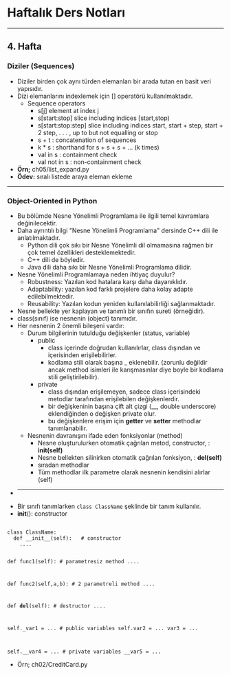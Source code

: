 # Haftalık Ders Notları
---
## 4. Hafta

### Diziler (Sequences)

* Diziler birden çok aynı türden elemanları bir arada tutan en basit veri yapısıdır.
* Dizi elemanlarını indexlemek için [] operatörü kullanılmaktadır.
   * Sequence operators
      * s[j] element at index j
      * s[start:stop] slice including indices [start,stop)
      * s[start:stop:step] slice including indices start, start + step, start + 2 step, . . . , up to but not equalling or stop
      * s + t : concatenation of sequences 
      * k * s : shorthand for s + s + s + ... (k times)
      * val in s      : containment check
      * val not in s  : non-containment check
* **Örn;** ch05/list_expand.py
* **Ödev:** sıralı listede araya eleman ekleme

---

### Object-Oriented in Python
* Bu bölümde Nesne Yönelimli Programlama ile ilgili temel kavramlara değinilecektir. 
* Daha ayrıntılı bilgi "Nesne Yönelimli Programlama" dersinde C++ dili ile anlatılmaktadır. 
  * Python dili çok sıkı bir Nesne Yönelimli dil olmamasına rağmen bir çok temel özellikleri desteklemektedir.
  * C++ dili de böyledir.
  * Java dili daha sıkı bir Nesne Yönelimli Programlama dilidir.
* Nesne Yönelimli Programlamaya neden ihtiyaç duyulur?
  * Robustness: Yazılan kod hatalara karşı daha dayanıklıdır.
  * Adaptability: yazılan kod farklı projelere daha kolay adapte edilebilmektedir.
  * Reusability: Yazılan kodun yeniden kullanılabilirliği sağlanmaktadır.
* Nesne bellekte yer kaplayan ve tanımlı bir sınıfın sureti (örneğidir).
* class(sınıf) ise nesnenin (object) tanımıdır.
* Her nesnenin 2 önemli bileşeni vardır:
  * Durum bilgilerinin tutulduğu değişkenler (status, variable)
    * public
      * class içerinde doğrudan kullanılırlar, class dışından ve içerisinden erişilebilirler.
      * kodlama stili olarak başına _ eklenebilir. (zorunlu değildir ancak method isimleri ile karışmasınlar diye boyle bir kodlama stili geliştirilebilir).
    * private
      * class dışından erişilemeyen, sadece class içerisindeki metodlar tarafından erişilebilen değişkenlerdir.
      * bir değişkeninin başına çift alt çizgi (__, double underscore) eklendiğinden o değişken private olur.
      * bu değişkenlere erişim için **getter** ve **setter** methodlar tanımlanabilir.
  * Nesnenin davranışını ifade eden fonksiyonlar (method)
    * Nesne oluşturulurken otomatik çağrılan metod, constructor, : **__init(self)__**
    * Nesne bellekten silinirken otomatik çağrılan fonksiyon, : **__del(self)__**
    * sıradan methodlar
    * Tüm methodlar ilk parametre olarak nesnenin kendisini alırlar (self)
* ---
* Bir sınıfı tanımlarken <code>class ClassName</code> şeklinde bir tanım kullanılır.
* __init__(): constructor

<code>
class ClassName:
  def __init__(self):   # constructor
    ....

  def func1(self):      # parametresiz method
    .... 
  
  def func2(self,a,b):  # 2 parametreli method
    .... 
  
  def __del__(self):    # destructor
    ....

  self._var1  = ...     # public variables
  self.var2   = ...
  var3        = ...

  self.__var4 = ...     # private variables
  __var5      = ... 
</code>

* Örn; ch02/CreditCard.py
